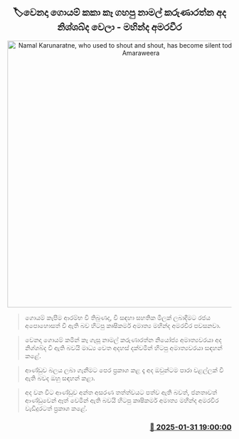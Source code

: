 <p align='center'><b><h2 align='center' title='Namal Karunaratne, who used to shout and shout, has become silent today - Mahinda Amaraweera'>🏷වෙනදා ගොයම් කකා කෑ ගහපු නාමල් කරුණාරත්න අද නිශ්ශබ්ද වෙලා - මහින්ද අමරවීර</h2></b></p>
<p align='center'><img src='https://helakuru.sgp1.cdn.digitaloceanspaces.com/esana/images/lib/mahinda-amaraweera-new-media.jpg' width='600' alt='Namal Karunaratne, who used to shout and shout, has become silent today - Mahinda Amaraweera'></p>

> ගොයම් කැපීම ආරම්භ වී තිබුණද, වී සඳහා සහතික මිලක් ලබාදීමට රජය අපොහොසත් වී ඇති බව හිටපු කෘෂිකර්ම අමාත්‍ය මහින්ද අමරවීර පවසනවා.

> වෙනදා ගොයම් කමින් කෑ ගැසූ නාමල් කරුණාරත්න නියෝජ්‍ය අමාත්‍යවරයා අද නිශ්ශබ්ද වී ඇති බවයි මාධ්‍ය වෙත අදහස් දක්වමින් හිටපු අමාත්‍යවරයා සඳහන් කළේ.

> ආණ්ඩුව බලය ලබා ගැනීමට පෙර ප්‍රකාශ කළ දෑ අද ඔවුන්ටම පාරා වළල්ලක් වී ඇති බවද ඔහු සඳහන් කළා.

> අද වන විට ආණ්ඩුව අන්ත අසරණ තත්ත්වයට පත්ව ඇති බවත්, ජනතාවත් ආණ්ඩුවෙන් ඈත් වෙමින් ඇති බවයි හිටපු කෘෂිකර්ම අමාත්‍ය මහින්ද අමරවීර වැඩිදුරටත් ප්‍රකාශ කළේ. 



<h3 align='right'><a href='https://www.helakuru.lk/esana/p/107068/'>📅 2025-01-31 19:00:00</a></h3>
